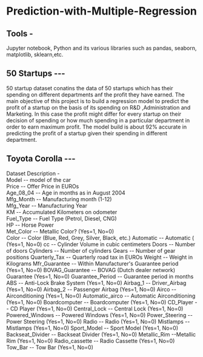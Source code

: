 # Prediction-with-Multiple-Regression

## Tools - 
Jupyter notebook,
Python and its various libraries such as pandas, seaborn, matplotlib, sklearn,etc.

## 50 Startups ---
50 startup dataset conatins the data of 50 startups which has their spending on different departments anf the profit they have earned.
The main objective of this project is to build a regression model to predict the profit of a startup on the basis of its spending on R&D ,Administration  and Marketing.
In this case the profit might differ for every startup on their decision of spending or how much spending in a particular department in order to earn maximum profit.
The model build is about 92% accurate in predicting the profit of a startup given their spending in different department.

## Toyota Corolla ---
Dataset Description -                                                                                                                                                                     
Model -- model of the car                                                                                                                                                                 
Price  -- Offer Price in EUROs	                                                                                                                                                          
Age_08_04 -- Age in months as in August 2004                                                                                                                                             
Mfg_Month -- Manufacturing month (1-12)	                                                                                                                                                  
Mfg_Year	-- Manufacturing Year                                                                                                                                                           
KM -- Accumulated Kilometers on odometer                                                                                                                                                  
Fuel_Type	 -- Fuel Type (Petrol, Diesel, CNG)                                                                                                                                             
HP -- Horse Power                                                                                                                                                                     
Met_Color	 -- Metallic Color?  (Yes=1, No=0)                                                                                                                                              
Color -- Color (Blue, Red, Grey, Silver, Black, etc.)
Automatic	-- Automatic ( (Yes=1, No=0)
cc -- Cylinder Volume in cubic centimeters
Doors -- Number of doors
Cylinders	-- Number of cylinders
Gears -- Number of gear positions
Quarterly_Tax -- Quarterly road tax in EUROs
Weight -- Weight in Kilograms
Mfr_Guarantee -- Within Manufacturer's Guarantee period  (Yes=1, No=0)
BOVAG_Guarantee -- BOVAG (Dutch dealer network) Guarantee  (Yes=1, No=0)
Guarantee_Period -- 	Guarantee period in months
ABS -- Anti-Lock Brake System (Yes=1, No=0)
Airbag_1 -- Driver_Airbag  (Yes=1, No=0)
Airbag_2 -- Passenger Airbag  (Yes=1, No=0)
Airco -- Airconditioning  (Yes=1, No=0)
Automatic_airco -- Automatic Airconditioning  (Yes=1, No=0)
Boardcomputer -- Boardcomputer  (Yes=1, No=0)
CD_Player -- CD Player  (Yes=1, No=0)
Central_Lock -- Central Lock  (Yes=1, No=0)
Powered_Windows -- Powered Windows  (Yes=1, No=0)
Power_Steering -- Power Steering  (Yes=1, No=0)
Radio -- Radio  (Yes=1, No=0)
Mistlamps	-- Mistlamps  (Yes=1, No=0)
Sport_Model -- Sport Model  (Yes=1, No=0)
Backseat_Divider -- Backseat Divider  (Yes=1, No=0)
Metallic_Rim --Metallic Rim  (Yes=1, No=0)
Radio_cassette -- Radio Cassette  (Yes=1, No=0)
Tow_Bar -- Tow Bar  (Yes=1, No=0)



